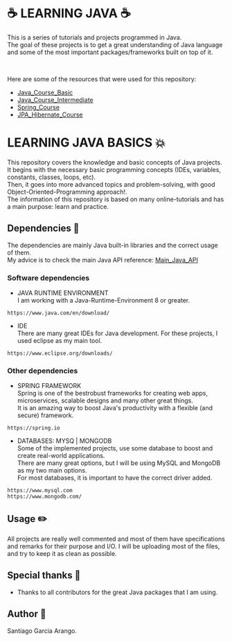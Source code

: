 # :coffee: LEARNING JAVA :coffee:
This is a series of tutorials and projects programmed in Java.<br>
The goal of these projects is to get a great understanding of Java language and some of the most important packages/frameworks built on top of it.<br>

<br>

Here are some of the resources that were used for this repository:

* [Java_Course_Basic](https://www.youtube.com/playlist?list=PLU8oAlHdN5BktAXdEVCLUYzvDyqRQJ2lk)
* [Java_Course_Intermediate](https://www.youtube.com/playlist?list=PLyvsggKtwbLXEZjb8HrNTbWesTKIfpNak)
* [Spring_Course](https://www.youtube.com/playlist?list=PLU8oAlHdN5Blq85GIxtKjIXdfHPksV_Hm)
* [JPA_Hibernate_Course](https://www.youtube.com/playlist?list=PLTd5ehIj0goPcnQs34i0F-Kgp5JHX8UUv)


# LEARNING JAVA BASICS :boom:
This repository covers the knowledge and basic concepts of Java projects. <br />
It begins with the necessary basic programming concepts (IDEs, variables, constants, classes, loops, etc). <br />
Then, it goes into more advanced topics and problem-solving, with good Object-Oriented-Programming approach!. <br />
The information of this repository is based on many online-tutorials and has a main purpose: learn and practice.<br />


## Dependencies :vertical_traffic_light:
The dependencies are mainly Java built-in libraries and the correct usage of them. <br />
My advice is to check the main Java API reference:
[Main_Java_API](https://docs.oracle.com/javase/7/docs/api/)


### Software dependencies

* JAVA RUNTIME ENVIRONMENT <br>
I am working with a Java-Runtime-Environment 8 or greater.<br>

```
https://www.java.com/en/download/
```

* IDE <br>
There are many great IDEs for Java development. For these projects, I used eclipse as my main tool.<br>

```
https://www.eclipse.org/downloads/
```


### Other dependencies

* SPRING FRAMEWORK <br>
Spring is one of the bestrobust frameworks for creating web apps, microservices, scalable designs and many other great things. <br>
It is an amazing way to boost Java's productivity with a flexible (and secure) framework.<br>

```
https://spring.io
```

* DATABASES: MYSQ | MONGODB<br>
Some of the implemented projects, use some database to boost and create real-world applications.<br>
There are many great options, but I will be using MySQL and MongoDB as my two main options.<br>
For most databases, it is important to have the correct driver added.<br>
```
https://www.mysql.com
https://www.mongodb.com/
```


## Usage :pencil2:
All projects are really well commented and most of them have specifications and remarks for their purpose and I/O.
I will be uploading most of the files, and try to keep it as clean as possible.


## Special thanks :gift:
* Thanks to all contributors for the great Java packages that I am using. 


## Author :musical_keyboard:
Santiago Garcia Arango.
